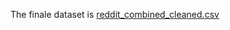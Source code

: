 
The finale dataset is [reddit_combined_cleaned.csv](https://github.com/svenrr/good_news_everyone/blob/main/Datasets/dataset_reddit/cleaned/reddit_combined_cleaned.csv)
